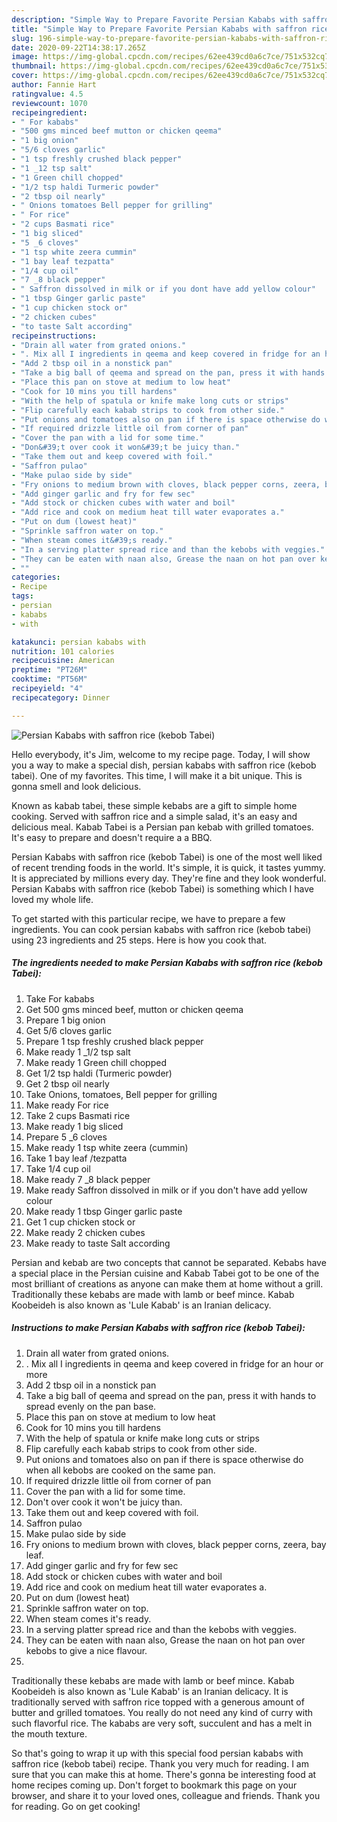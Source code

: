 ```yaml
---
description: "Simple Way to Prepare Favorite Persian Kababs with saffron rice (kebob Tabei)"
title: "Simple Way to Prepare Favorite Persian Kababs with saffron rice (kebob Tabei)"
slug: 196-simple-way-to-prepare-favorite-persian-kababs-with-saffron-rice-kebob-tabei
date: 2020-09-22T14:38:17.265Z
image: https://img-global.cpcdn.com/recipes/62ee439cd0a6c7ce/751x532cq70/persian-kababs-with-saffron-rice-kebob-tabei-recipe-main-photo.jpg
thumbnail: https://img-global.cpcdn.com/recipes/62ee439cd0a6c7ce/751x532cq70/persian-kababs-with-saffron-rice-kebob-tabei-recipe-main-photo.jpg
cover: https://img-global.cpcdn.com/recipes/62ee439cd0a6c7ce/751x532cq70/persian-kababs-with-saffron-rice-kebob-tabei-recipe-main-photo.jpg
author: Fannie Hart
ratingvalue: 4.5
reviewcount: 1070
recipeingredient:
- " For kababs"
- "500 gms minced beef mutton or chicken qeema"
- "1 big onion"
- "5/6 cloves garlic"
- "1 tsp freshly crushed black pepper"
- "1 _12 tsp salt"
- "1 Green chill chopped"
- "1/2 tsp haldi Turmeric powder"
- "2 tbsp oil nearly"
- " Onions tomatoes Bell pepper for grilling"
- " For rice"
- "2 cups Basmati rice"
- "1 big sliced"
- "5 _6 cloves"
- "1 tsp white zeera cummin"
- "1 bay leaf tezpatta"
- "1/4 cup oil"
- "7 _8 black pepper"
- " Saffron dissolved in milk or if you dont have add yellow colour"
- "1 tbsp Ginger garlic paste"
- "1 cup chicken stock or"
- "2 chicken cubes"
- "to taste Salt according"
recipeinstructions:
- "Drain all water from grated onions."
- ". Mix all I ingredients in qeema and keep covered in fridge for an hour or more"
- "Add 2 tbsp oil in a nonstick pan"
- "Take a big ball of qeema and spread on the pan, press it with hands to spread evenly on the pan base."
- "Place this pan on stove at medium to low heat"
- "Cook for 10 mins you till hardens"
- "With the help of spatula or knife make long cuts or strips"
- "Flip carefully each kabab strips to cook from other side."
- "Put onions and tomatoes also on pan if there is space otherwise do when all kebobs are cooked on the same pan."
- "If required drizzle little oil from corner of pan"
- "Cover the pan with a lid for some time."
- "Don&#39;t over cook it won&#39;t be juicy than."
- "Take them out and keep covered with foil."
- "Saffron pulao"
- "Make pulao side by side"
- "Fry onions to medium brown with cloves, black pepper corns, zeera, bay leaf."
- "Add ginger garlic and fry for few sec"
- "Add stock or chicken cubes with water and boil"
- "Add rice and cook on medium heat till water evaporates a."
- "Put on dum (lowest heat)"
- "Sprinkle saffron water on top."
- "When steam comes it&#39;s ready."
- "In a serving platter spread rice and than the kebobs with veggies."
- "They can be eaten with naan also, Grease the naan on hot pan over kebobs to give a nice flavour."
- ""
categories:
- Recipe
tags:
- persian
- kababs
- with

katakunci: persian kababs with 
nutrition: 101 calories
recipecuisine: American
preptime: "PT26M"
cooktime: "PT56M"
recipeyield: "4"
recipecategory: Dinner

---
```



![Persian Kababs with saffron rice (kebob Tabei)](https://img-global.cpcdn.com/recipes/62ee439cd0a6c7ce/751x532cq70/persian-kababs-with-saffron-rice-kebob-tabei-recipe-main-photo.jpg)

Hello everybody, it's Jim, welcome to my recipe page. Today, I will show you a way to make a special dish, persian kababs with saffron rice (kebob tabei). One of my favorites. This time, I will make it a bit unique. This is gonna smell and look delicious.

Known as kabab tabei, these simple kebabs are a gift to simple home cooking. Served with saffron rice and a simple salad, it&#39;s an easy and delicious meal. Kabab Tabei is a Persian pan kebab with grilled tomatoes. It&#39;s easy to prepare and doesn&#39;t require a a BBQ.

Persian Kababs with saffron rice (kebob Tabei) is one of the most well liked of recent trending foods in the world. It's simple, it is quick, it tastes yummy. It is appreciated by millions every day. They're fine and they look wonderful. Persian Kababs with saffron rice (kebob Tabei) is something which I have loved my whole life.


To get started with this particular recipe, we have to prepare a few ingredients. You can cook persian kababs with saffron rice (kebob tabei) using 23 ingredients and 25 steps. Here is how you cook that.

<!--inarticleads1-->

##### The ingredients needed to make Persian Kababs with saffron rice (kebob Tabei):

1. Take  For kababs
1. Get 500 gms minced beef, mutton or chicken qeema
1. Prepare 1 big onion
1. Get 5/6 cloves garlic
1. Prepare 1 tsp freshly crushed black pepper
1. Make ready 1 _1/2 tsp salt
1. Make ready 1 Green chill chopped
1. Get 1/2 tsp haldi (Turmeric powder)
1. Get 2 tbsp oil nearly
1. Take  Onions, tomatoes, Bell pepper for grilling
1. Make ready  For rice
1. Take 2 cups Basmati rice
1. Make ready 1 big sliced
1. Prepare 5 _6 cloves
1. Make ready 1 tsp white zeera (cummin)
1. Take 1 bay leaf /tezpatta
1. Take 1/4 cup oil
1. Make ready 7 _8 black pepper
1. Make ready  Saffron dissolved in milk or if you don&#39;t have add yellow colour
1. Make ready 1 tbsp Ginger garlic paste
1. Get 1 cup chicken stock or
1. Make ready 2 chicken cubes
1. Make ready to taste Salt according


Persian and kebab are two concepts that cannot be separated. Kebabs have a special place in the Persian cuisine and Kabab Tabei got to be one of the most brilliant of creations as anyone can make them at home without a grill. Traditionally these kebabs are made with lamb or beef mince. Kabab Koobeideh is also known as &#39;Lule Kabab&#39; is an Iranian delicacy. 

<!--inarticleads2-->

##### Instructions to make Persian Kababs with saffron rice (kebob Tabei):

1. Drain all water from grated onions.
1. . Mix all I ingredients in qeema and keep covered in fridge for an hour or more
1. Add 2 tbsp oil in a nonstick pan
1. Take a big ball of qeema and spread on the pan, press it with hands to spread evenly on the pan base.
1. Place this pan on stove at medium to low heat
1. Cook for 10 mins you till hardens
1. With the help of spatula or knife make long cuts or strips
1. Flip carefully each kabab strips to cook from other side.
1. Put onions and tomatoes also on pan if there is space otherwise do when all kebobs are cooked on the same pan.
1. If required drizzle little oil from corner of pan
1. Cover the pan with a lid for some time.
1. Don&#39;t over cook it won&#39;t be juicy than.
1. Take them out and keep covered with foil.
1. Saffron pulao
1. Make pulao side by side
1. Fry onions to medium brown with cloves, black pepper corns, zeera, bay leaf.
1. Add ginger garlic and fry for few sec
1. Add stock or chicken cubes with water and boil
1. Add rice and cook on medium heat till water evaporates a.
1. Put on dum (lowest heat)
1. Sprinkle saffron water on top.
1. When steam comes it&#39;s ready.
1. In a serving platter spread rice and than the kebobs with veggies.
1. They can be eaten with naan also, Grease the naan on hot pan over kebobs to give a nice flavour.
1. 


Traditionally these kebabs are made with lamb or beef mince. Kabab Koobeideh is also known as &#39;Lule Kabab&#39; is an Iranian delicacy. It is traditionally served with saffron rice topped with a generous amount of butter and grilled tomatoes. You really do not need any kind of curry with such flavorful rice. The kababs are very soft, succulent and has a melt in the mouth texture. 

So that's going to wrap it up with this special food persian kababs with saffron rice (kebob tabei) recipe. Thank you very much for reading. I am sure that you can make this at home. There's gonna be interesting food at home recipes coming up. Don't forget to bookmark this page on your browser, and share it to your loved ones, colleague and friends. Thank you for reading. Go on get cooking!
